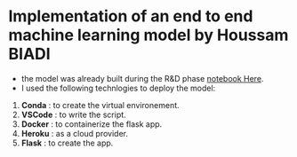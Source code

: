 # Implementation of an end to end machine learning model by Houssam BIADI
- the model was already built during the R&D phase [notebook Here](https://github.com/Houssam-BIADI/Streamlit_app/blob/main/heart_disease_notebook.ipynb).
- I used the following technlogies to deploy the model:
1. **Conda**  : to create the virtual environement.
2. **VSCode** : to write the script. 
3. **Docker** : to containerize the flask app.
4. **Heroku** : as a cloud provider.
5. **Flask**  : to create the app.
